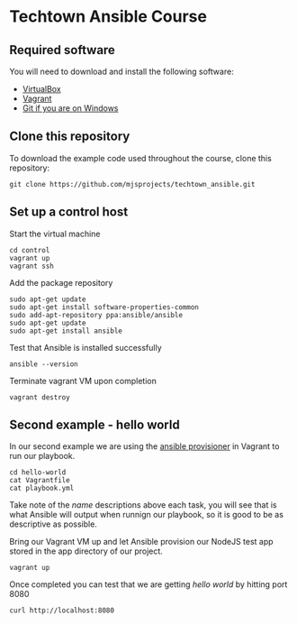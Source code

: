 # Techtown Ansible Course

## Required software

You will need to download and install the following software:

- [VirtualBox](https://www.virtualbox.org/wiki/Downloads)
- [Vagrant](https://www.vagrantup.com/downloads.html)
- [Git if you are on Windows](https://git-scm.com/download/win)

## Clone this repository

To download the example code used throughout the course, clone this repository:

```
git clone https://github.com/mjsprojects/techtown_ansible.git
```

## Set up a control host

Start the virtual machine

```
cd control
vagrant up
vagrant ssh
```


Add the package repository

```
sudo apt-get update
sudo apt-get install software-properties-common
sudo add-apt-repository ppa:ansible/ansible
sudo apt-get update
sudo apt-get install ansible
```

Test that Ansible is installed successfully

```
ansible --version
```

Terminate vagrant VM upon completion

```
vagrant destroy
```


## Second example - hello world

In our second example we are using the [ansible provisioner](https://www.vagrantup.com/docs/provisioning/ansible.html) in Vagrant to run our playbook.

```
cd hello-world
cat Vagrantfile
cat playbook.yml
```

Take note of the *name* descriptions above each task, you will see that is what Ansible will output when runnign our playbook, so it is good to be as descriptive as possible.

Bring our Vagrant VM up and let Ansible provision our NodeJS test app stored in the app directory of our project.

```
vagrant up
```

Once completed you can test that we are getting *hello world* by hitting port 8080

```
curl http://localhost:8080
```


